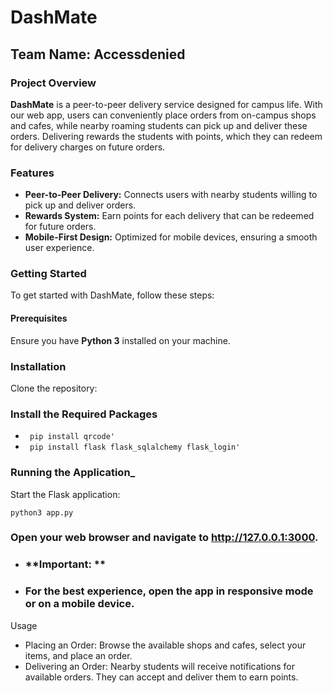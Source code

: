 
# DashMate
## Team Name: **Accessdenied**

### Project Overview
**DashMate** is a peer-to-peer delivery service designed for campus life. With our web app, users can conveniently place orders from on-campus shops and cafes, while nearby roaming students can pick up and deliver these orders. Delivering rewards the students with points, which they can redeem for delivery charges on future orders.

### Features
- **Peer-to-Peer Delivery:** Connects users with nearby students willing to pick up and deliver orders.
- **Rewards System:** Earn points for each delivery that can be redeemed for future orders.
- **Mobile-First Design:** Optimized for mobile devices, ensuring a smooth user experience.

### Getting Started

To get started with DashMate, follow these steps:

#### Prerequisites
Ensure you have **Python 3** installed on your machine.

### Installation
Clone the repository:

### Install the Required Packages 

- ``` pip install qrcode'```
- ``` pip install flask flask_sqlalchemy flask_login'```

### Running the Application_
Start the Flask application:

```python3 app.py```
### Open your web browser and navigate to http://127.0.0.1:3000.

- ### **Important: **
- ### For the best experience, open the app in responsive mode or on a mobile device.

Usage

- Placing an Order: Browse the available shops and cafes, select your items, and place an order.
- Delivering an Order: Nearby students will receive notifications for available orders. They can accept and deliver them to earn points.

